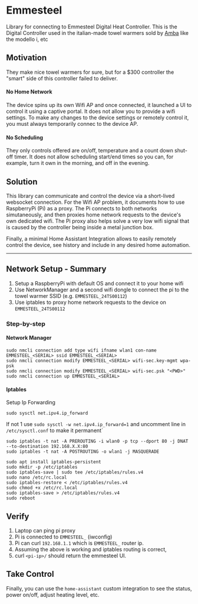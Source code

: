 # Emmesteel

Library for connecting to Emmesteel Digital Heat Controller.
This is the Digital Controller used in the italian-made towel warmers sold by [Amba](https://ambaproducts.com/) like the modello i, etc

## Motivation

They make nice towel warmers for sure, but for a $300 controller the "smart" side of this controller failed to deliver.

#### No Home Network
The device spins up its own Wifi AP and once connected, it launched a UI to control it using a captive portal.
It does not allow you to provide a wifi settings. To make any changes to the device settings or remotely control it,
you must always temporarily connec to the device AP.

#### No Scheduling
They only controls offered are on/off, temperature and a count down shut-off timer.
 It does not allow scheduling start/end times so you can, for example, turn it own in the morning, and off in the evening.

## Solution
This library can communicate and control the device via a short-lived websocket connection.
For the Wifi AP problem, it documents how to use RaspberryPi (Pi) as a proxy.
The Pi connects to both networks simutaneously, and then proxies home network requests to the device's own dedicated wifi.
The Pi proxy also helps solve a very low wifi signal that is caused by the controller being inside a metal junction box.

Finally, a minimal Home Assistant Integration allows to easily remotely control the device, see history and include in any desired home automation.

------

## Network Setup - Summary
1. Setup a RaspberryPi with default OS and connect it to your home wifi
2. Use NetworkManager and a second wifi dongle to connect the pi to the towel warmer SSID (e.g. `EMMESTEEL_24TS00112`)
3. Use iptables to proxy home network requests to the device on `EMMESTEEL_24TS00112`

### Step-by-step

#### Network Manager
```
sudo nmcli connection add type wifi ifname wlan1 con-name EMMESTEEL_<SERIAL> ssid EMMESTEEL_<SERIAL>
sudo nmcli connection modify EMMESTEEL_<SERIAL> wifi-sec.key-mgmt wpa-psk
sudo nmcli connection modify EMMESTEEL_<SERIAL> wifi-sec.psk "<PWD>"
sudo nmcli connection up EMMESTEEL_<SERIAL>
```

#### Iptables

Setup Ip Forwarding
```
sudo sysctl net.ipv4.ip_forward
```

If not 1 use `sudo sysctl -w net.ipv4.ip_forward=1` and uncomment line in `/etc/sysctl.conf` to make it permanent`

```
sudo iptables -t nat -A PREROUTING -i wlan0 -p tcp --dport 80 -j DNAT --to-destination 192.168.X.X:80
sudo iptables -t nat -A POSTROUTING -o wlan1 -j MASQUERADE

sudo apt install iptables-persistent
sudo mkdir -p /etc/iptables
sudo iptables-save | sudo tee /etc/iptables/rules.v4
sudo nano /etc/rc.local
sudo iptables-restore < /etc/iptables/rules.v4
sudo chmod +x /etc/rc.local
sudo iptables-save > /etc/iptables/rules.v4
sudo reboot
```

## Verify
1. Laptop can ping pi proxy
2. Pi is connected to `EMMESTEEL_` (iwconfig)
3. Pi can curl `192.168.1.1` which is `EMMESTEEL_` router ip.
4. Assuming the above is working and iptables routing is correct,
5. curl `<pi-ip>/` should return the emmesteel UI.

## Take Control

Finally, you can use the `home-assistant` custom integration to see the status, power on/off, adjust heating level, etc.

